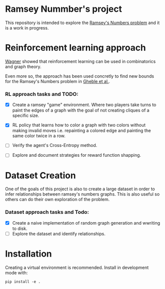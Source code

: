 # Ramsey Nummber's project

This repository is intended to explore the [Ramsey's Numbers problem](https://en.wikipedia.org/wiki/Ramsey%27s_theorem#Ramsey_numbers) and it is a work in progress.

# Reinforcement learning approach

[Wagner](https://arxiv.org/abs/2104.14516) showed that reinforcement learning can be used in combinatorics and graph theory.

Even more so, the approach has been used concretly to find new bounds for the Ramsey's Numbers problem in [Gheble et al.](https://arxiv.org/abs/2403.20055).

### RL approach tasks and TODO:
 - [x] Create a ramsey "game" environment. Where two players take turns to paint the edges of a graph with the goal of not creating cliques of a specific size.
 - [x] RL policy that learns how to color a graph with two colors without making invalid moves i.e. repainting a colored edge and painting the same color twice in a row.
 - [ ] Verify the agent's Cross-Entropy method.
 - [ ] Explore and document strategies for reward function shapping.


# Dataset Creation

One of the goals of this project is also to create a large dataset in order to infer relationships between ramsey's numbers graphs. This is also useful so others can do their own exploration of the problem.

### Dataset approach tasks and Todo:

 - [x] Create a naive implementation of random graph generation and wwriting to disk.
 - [ ] Explore the dataset and identify relationships.

 # Installation

 Creating a virtual environment is recommended. Install in development mode
 with:
 
 `pip install -e .`
